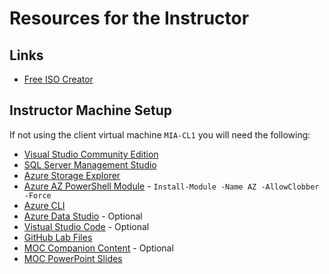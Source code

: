 # Resources for the Instructor

## Links

* [Free ISO Creator](http://www.minidvdsoft.com/isocreator/index.html)

## Instructor Machine Setup

If not using the client virtual machine `MIA-CL1` you will need the following:

* [Visual Studio Community Edition](https://visualstudio.microsoft.com/downloads/)
* [SQL Server Management Studio](https://docs.microsoft.com/en-us/sql/ssms/download-sql-server-management-studio-ssms)
* [Azure Storage Explorer](https://azure.microsoft.com/en-au/features/storage-explorer/)
* [Azure AZ PowerShell Module](https://www.powershellgallery.com/packages/AzureRM) - `Install-Module -Name AZ -AllowClobber -Force`
* [Azure CLI](https://docs.microsoft.com/en-us/cli/azure/install-azure-cli-windows)
* [Azure Data Studio](https://docs.microsoft.com/en-us/sql/azure-data-studio/download) - Optional
* [Vistual Studio Code](https://visualstudio.microsoft.com/downloads/) - Optional
* [GitHub Lab Files](https://github.com/MicrosoftLearning)
* [MOC Companion Content](https://www.microsoft.com/en-au/learning/companion-moc.aspx) - Optional
* [MOC PowerPoint Slides](https://learningdownloadcenter.microsoft.com/)
